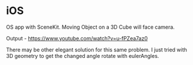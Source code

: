 # iOS

OS app with SceneKit. Moving Object on a 3D Cube will face camera.

Output - https://www.youtube.com/watch?v=u-fPZea7az0

There may be other elegant solution for this same problem. 
I just tried with 3D geometry to get the changed angle rotate with eulerAngles.
